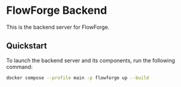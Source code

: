 # FlowForge Backend

This is the backend server for FlowForge.

## Quickstart

To launch the backend server and its components, run the following command:

```bash
docker compose --profile main -p flowforge up --build
```
